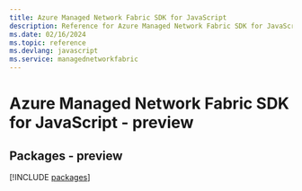 ```yaml
---
title: Azure Managed Network Fabric SDK for JavaScript
description: Reference for Azure Managed Network Fabric SDK for JavaScript
ms.date: 02/16/2024
ms.topic: reference
ms.devlang: javascript
ms.service: managednetworkfabric
---
```

# Azure Managed Network Fabric SDK for JavaScript - preview
## Packages - preview
[!INCLUDE [packages](managed-network-fabric-index.md)]